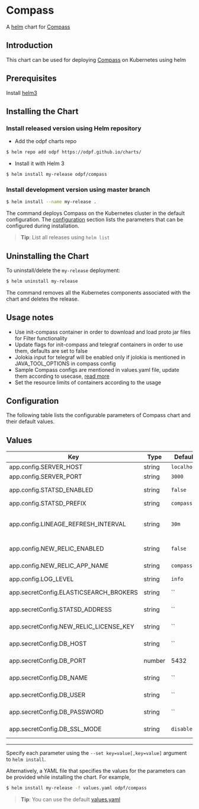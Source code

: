 # Compass

A [helm](https://helm.sh/) chart for [Compass](https://github.com/odpf/compass)

## Introduction

This chart can be used for deploying [Compass](https://github.com/odpf/compass) on Kubernetes using helm

## Prerequisites

Install [helm3](https://helm.sh/docs/intro/install/#helm)

## Installing the Chart

### Install released version using Helm repository

* Add the odpf charts repo
  
```bash
$ helm repo add odpf https://odpf.github.io/charts/
```

* Install it with Helm 3
  
```bash
$ helm install my-release odpf/compass
```

### Install development version using master branch

```bash
$ helm install --name my-release .
```

The command deploys Compass on the Kubernetes cluster in the default configuration. The [configuration](#configuration) section lists the parameters that can be configured during installation.

> **Tip**: List all releases using `helm list`

## Uninstalling the Chart

To uninstall/delete the `my-release` deployment:

```bash
$ helm uninstall my-release
```

The command removes all the Kubernetes components associated with the chart and deletes the release.

## Usage notes

* Use init-compass container in order to download and load proto jar files for Filter functionality
* Update flags for init-compass and telegraf containers in order to use them, defaults are set to false
* Jolokia input for telegraf will be enabled only if jolokia is mentioned in JAVA_TOOL_OPTIONS in compass config
* Sample Compass configs are mentioned in values.yaml file, update them according to usecase, [read more](https://github.com/odpf/compass/blob/main/docs/reference/configuration.md#configurations)
* Set the resource limits of containers according to the usage

## Configuration

The following table lists the configurable parameters of Compass chart and their default values.

## Values

| Key | Type | Default | Description |
|-----|------|---------|-------------|
| app.config.SERVER_HOST | string | `localhost` | service host |
| app.config.SERVER_PORT | string | `3000` | service port |
| app.config.STATSD_ENABLED | string | `false` | enable statsd |
| app.config.STATSD_PREFIX | string | `compass` | statsd prefix |
| app.config.LINEAGE_REFRESH_INTERVAL | string | `30m` | refresh interval for lineage building |
| app.config.NEW_RELIC_ENABLED | string | `false` | enable newrelic |
| app.config.NEW_RELIC_APP_NAME | string | `compass` | newrelic app name |
| app.config.LOG_LEVEL | string | `info` | log level |
| app.secretConfig.ELASTICSEARCH_BROKERS | string | `` | elasticsearch brokers |
| app.secretConfig.STATSD_ADDRESS | string | `` | statsd address |
| app.secretConfig.NEW_RELIC_LICENSE_KEY | string | `` | newrelic license key |
| app.secretConfig.DB_HOST | string | `` | database host |
| app.secretConfig.DB_PORT | number | 5432 | database port |
| app.secretConfig.DB_NAME | string | `` | database name |
| app.secretConfig.DB_USER | string | `` | database user |
| app.secretConfig.DB_PASSWORD | string | `` | database password |
| app.secretConfig.DB_SSL_MODE | string | `disable` | database ssl mode |
---

Specify each parameter using the `--set key=value[,key=value]` argument to `helm install`.

Alternatively, a YAML file that specifies the values for the parameters can be provided while installing the chart. For example,

```bash
$ helm install my-release -f values.yaml odpf/compass
```

> **Tip**: You can use the default [values.yaml](values.yaml)
